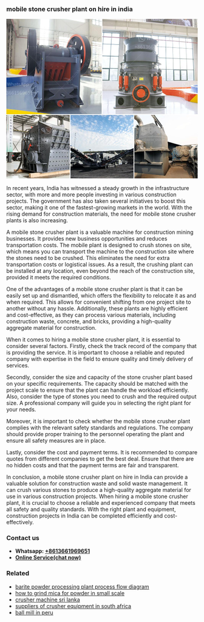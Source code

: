 <h3>mobile stone crusher plant on hire in india</h3><img src='1708408395.jpg' alt=''><p>In recent years, India has witnessed a steady growth in the infrastructure sector, with more and more people investing in various construction projects. The government has also taken several initiatives to boost this sector, making it one of the fastest-growing markets in the world. With the rising demand for construction materials, the need for mobile stone crusher plants is also increasing.</p><p>A mobile stone crusher plant is a valuable machine for construction mining businesses. It provides new business opportunities and reduces transportation costs. The mobile plant is designed to crush stones on site, which means you can transport the machine to the construction site where the stones need to be crushed. This eliminates the need for extra transportation costs or logistical issues. As a result, the crushing plant can be installed at any location, even beyond the reach of the construction site, provided it meets the required conditions.</p><p>One of the advantages of a mobile stone crusher plant is that it can be easily set up and dismantled, which offers the flexibility to relocate it as and when required. This allows for convenient shifting from one project site to another without any hassle. Additionally, these plants are highly efficient and cost-effective, as they can process various materials, including construction waste, concrete, and bricks, providing a high-quality aggregate material for construction.</p><p>When it comes to hiring a mobile stone crusher plant, it is essential to consider several factors. Firstly, check the track record of the company that is providing the service. It is important to choose a reliable and reputed company with expertise in the field to ensure quality and timely delivery of services.</p><p>Secondly, consider the size and capacity of the stone crusher plant based on your specific requirements. The capacity should be matched with the project scale to ensure that the plant can handle the workload efficiently. Also, consider the type of stones you need to crush and the required output size. A professional company will guide you in selecting the right plant for your needs.</p><p>Moreover, it is important to check whether the mobile stone crusher plant complies with the relevant safety standards and regulations. The company should provide proper training to the personnel operating the plant and ensure all safety measures are in place.</p><p>Lastly, consider the cost and payment terms. It is recommended to compare quotes from different companies to get the best deal. Ensure that there are no hidden costs and that the payment terms are fair and transparent.</p><p>In conclusion, a mobile stone crusher plant on hire in India can provide a valuable solution for construction waste and solid waste management. It can crush various stones to produce a high-quality aggregate material for use in various construction projects. When hiring a mobile stone crusher plant, it is crucial to choose a reliable and experienced company that meets all safety and quality standards. With the right plant and equipment, construction projects in India can be completed efficiently and cost-effectively.</p><h3>Contact us</h3><ul><li><strong>Whatsapp:&nbsp;<a href="https://wa.me/8613661969651">+8613661969651</a></strong></li><li><a href="https://swt.shibang-china.com/?git&amp;zhl&amp;mobile stone crusher plant on hire in india"><strong>Online Service(chat now)</strong></a></li></ul><h3>Related</h3><ul><li><a href='barite powder processing plant process flow diagram.md'>barite powder processing plant process flow diagram</a></li><li><a href='how to grind mica for powder in small scale.md'>how to grind mica for powder in small scale</a></li><li><a href='crusher machine sri lanka.md'>crusher machine sri lanka</a></li><li><a href='suppliers of crusher equipment in south africa.md'>suppliers of crusher equipment in south africa</a></li><li><a href='ball mill in peru.md'>ball mill in peru</a></li></ul>